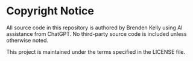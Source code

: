 # Copyright Notice

All source code in this repository is authored by Brenden Kelly using AI assistance from ChatGPT.
No third-party source code is included unless otherwise noted.

This project is maintained under the terms specified in the LICENSE file.
